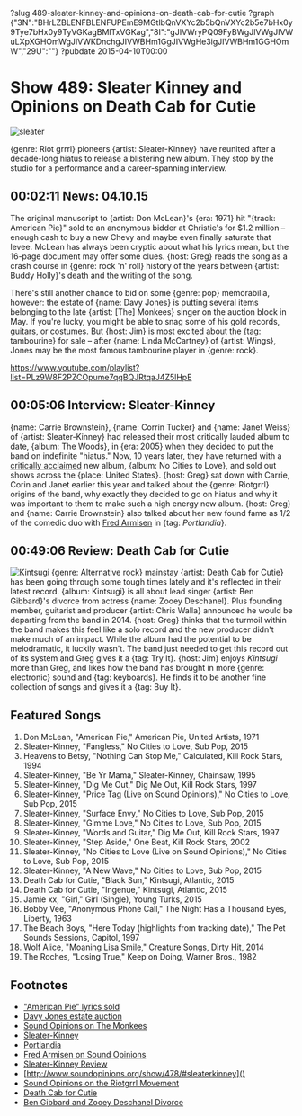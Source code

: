 ?slug 489-sleater-kinney-and-opinions-on-death-cab-for-cutie
?graph {"3N":"BHrLZBLENFBLENFUPEmE9MGtlbQnVXYc2b5bQnVXYc2b5e7bHx0y9Tye7bHx0y9TyVGKagBMlTxVGKag","8I":"gJIVWryPQ09FyBWgJIVWgJIVWuLXpXGHOmWgJIVWKDnchgJIVWBHm1GgJIVWgHe3igJIVWBHm1GGHOmW","29U":""}
?pubdate 2015-04-10T00:00

# Show 489: Sleater Kinney and Opinions on Death Cab for Cutie

![sleater](//static.soundopinions.org/images/2015/sleater_web.jpg)

{genre: Riot grrrl} pioneers {artist: Sleater-Kinney} have reunited after a decade-long hiatus to release a blistering new album. They stop by the studio for a performance and a career-spanning interview.


## 00:02:11 News: 04.10.15
The original manuscript to {artist: Don McLean}'s {era: 1971} hit "{track: American Pie}" sold to an anonymous bidder at Christie's for $1.2 million – enough cash to buy a new Chevy and maybe even finally saturate that levee. McLean has always been cryptic about what his lyrics mean, but the 16-page document may offer some clues. {host: Greg} reads the song as a crash course in {genre: rock 'n' roll} history of the years between {artist: Buddy Holly}'s death and the writing of the song.

There's still another chance to bid on some {genre: pop} memorabilia, however: the estate of {name: Davy Jones} is putting several items belonging to the late {artist: [The] Monkees} singer on the auction block in May. If you're lucky, you might be able to snag some of his gold records, guitars, or costumes. But {host: Jim} is most excited about the {tag: tambourine} for sale – after {name: Linda McCartney} of {artist: Wings}, Jones may be the most famous tambourine player in {genre: rock}.

https://www.youtube.com/playlist?list=PLz9W8F2PZCOpume7qqBQJRtqaJ4Z5lHpE

## 00:05:06 Interview: Sleater-Kinney
{name: Carrie Brownstein}, {name: Corrin Tucker} and {name: Janet Weiss} of {artist: Sleater-Kinney} had released their most critically lauded album to date, {album: The Woods}, in {era: 2005} when they decided to put the band on indefinite "hiatus." Now, 10 years later, they have returned with a [critically acclaimed](http://www.soundopinions.org/show/478/#sleaterkinney) new album, {album: No Cities to Love}, and sold out shows across the {place: United States}. {host: Greg} sat down with Carrie, Corin and Janet earlier this year and talked about the {genre: Riotgrrl} origins of the band, why exactly they decided to go on hiatus and why it was important to them to make such a high energy new album. {host: Greg} and {name: Carrie Brownstein} also talked about her new found fame as 1/2 of the comedic duo with [Fred Armisen](http://www.soundopinions.org/show/327/#fredarmisen) in {tag: 
*Portlandia*}.


## 00:49:06 Review: Death Cab for Cutie
![Kintsugi](//static.soundopinions.org/assets/489/29U0.jpg "5448636/958998203")
{genre: Alternative rock} mainstay {artist: Death Cab for Cutie} has been going through some tough times lately and it's reflected in their latest record. {album: Kintsugi} is all about lead singer {artist: Ben Gibbard}'s divorce from actress {name: Zooey Deschanel}. Plus founding member, guitarist and producer {artist: Chris Walla} announced he would be departing from the band in 2014. {host: Greg} thinks that the turmoil within the band makes this feel like a solo record and the new producer didn't make much of an impact. While the album had the potential to be melodramatic, it luckily wasn't. The band just needed to get this record out of its system and Greg gives it a {tag: Try It}. {host: Jim} enjoys *Kintsugi* more than Greg, and likes how the band has brought in more {genre: electronic} sound and {tag: keyboards}. He finds it to be another fine collection of songs and gives it a {tag: Buy It}.


## Featured Songs
1. Don McLean, "American Pie," American Pie, United Artists, 1971
1. Sleater-Kinney, "Fangless," No Cities to Love, Sub Pop, 2015 
1. Heavens to Betsy, "Nothing Can Stop Me," Calculated, Kill Rock Stars, 1994 
1. Sleater-Kinney, "Be Yr Mama," Sleater-Kinney, Chainsaw, 1995 
1. Sleater-Kinney, "Dig Me Out," Dig Me Out, Kill Rock Stars, 1997 
1. Sleater-Kinney, "Price Tag (Live on Sound Opinions)," No Cities to Love, Sub Pop, 2015 
1. Sleater-Kinney, "Surface Envy," No Cities to Love, Sub Pop, 2015 
1. Sleater-Kinney, "Gimme Love," No Cities to Love, Sub Pop, 2015 
1. Sleater-Kinney, "Words and Guitar," Dig Me Out, Kill Rock Stars, 1997 
1. Sleater-Kinney, "Step Aside," One Beat, Kill Rock Stars, 2002 
1. Sleater-Kinney, "No Cities to Love (Live on Sound Opinions)," No Cities to Love, Sub Pop, 2015 
1. Sleater-Kinney, "A New Wave," No Cities to Love, Sub Pop, 2015 
1. Death Cab for Cutie, "Black Sun," Kintsugi, Atlantic, 2015 
1. Death Cab for Cutie, "Ingenue," Kintsugi, Atlantic, 2015 
1. Jamie xx, "Girl," Girl (Single), Young Turks, 2015 
1. Bobby Vee, "Anonymous Phone Call," The Night Has a Thousand Eyes, Liberty, 1963 
1. The Beach Boys, "Here Today (highlights from tracking date)," The Pet Sounds Sessions, Capitol, 1997
1. Wolf Alice, "Moaning Lisa Smile," Creature Songs, Dirty Hit, 2014 
1. The Roches, "Losing True," Keep on Doing, Warner Bros., 1982 


## Footnotes
- ["American Pie" lyrics sold](http://www.washingtonpost.com/national/don-mcleans-american-pie-could-bring-15m-at-auction/2015/04/07/6ba69b92-dce8-11e4-b6d7-b9bc8acf16f7_story.html)
- [Davy Jones estate auction](http://www.latimes.com/entertainment/music/posts/la-et-ms-monkees-davy-jones-auction-estate-20150406-story.html)
- [Sound Opinions on The Monkees](/show/273/#themonkees)
- [Sleater-Kinney](http://www.sleater-kinney.com/)
- [Portlandia](http://www.ifc.com/shows/portlandia)
- [Fred Armisen on Sound Opinions](http://www.soundopinions.org/show/327/#fredarmisen)
- [Sleater-Kinney Review]()
- [http://www.soundopinions.org/show/478/#sleaterkinney]()
- [Sound Opinions on the Riotgrrl Movement](http://www.soundopinions.org/show/285/#riotgrrrl)
- [Death Cab for Cutie](http://deathcabforcutie.com/home/)
- [Ben Gibbard and Zooey Deschanel Divorce](http://www.rollingstone.com/music/news/ben-gibbard-zooey-deschanel-finalize-divorce-20121218)
